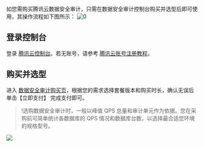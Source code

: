 如您需购买腾讯云数据安全审计，只需在数据安全审计控制台购买并选型后即可使用，其操作流程如下图所示：
![0](https://main.qcloudimg.com/raw/e02323d5c074bece48c16c5de06481f0.png)
## 登录控制台
登录 [腾讯云控制台](https://console.cloud.tencent.com/)。若无账号，请参考 [腾讯云账号注册教程](https://cloud.tencent.com/document/product/378/17985)。
## 购买并选型
进入 [数据安全审计购买页](https://buy.cloud.tencent.com/cdsaudit#1)，根据您的需求选择套餐版本和购买时长，确认无误后单击【立即支付】 完成支付即可。
>!选购数据安全审计时，一般以峰值 QPS 总量和审计单元作为依据。您在采购前可简单统计各数据库的 QPS 情况和数据库台数，以选择最合适您环境的规格型号。
>
![](https://main.qcloudimg.com/raw/3426525228dc73d9dc3fd40debe33289.jpg)
